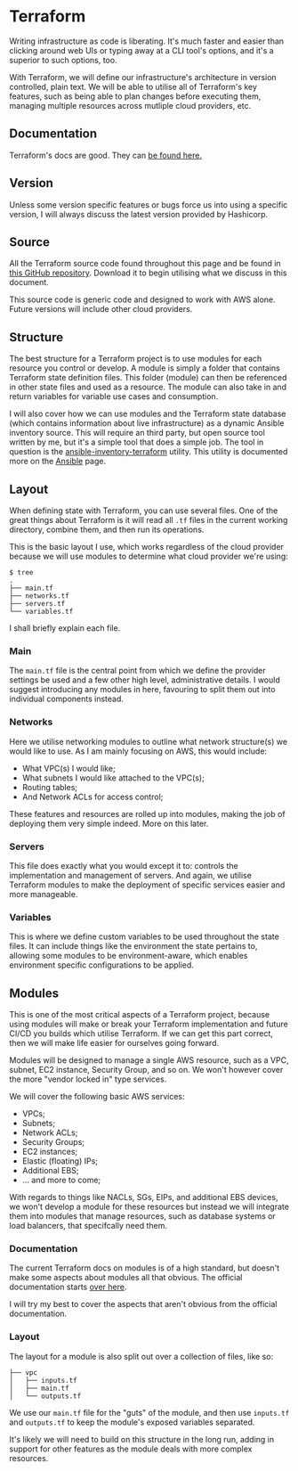 # Terraform
Writing infrastructure as code is liberating. It's much faster and easier than clicking around web UIs or typing away at a CLI tool's options, and it's a superior to such options, too.

With Terraform, we will define our infrastructure's architecture in version controlled, plain text. We will be able to utilise all of Terraform's key features, such as being able to plan changes before executing them, managing multiple resources across mutliple cloud providers, etc.

## Documentation
Terraform's docs are good. They can [be found here.](https://www.terraform.io/docs/index.html)

## Version
Unless some version specific features or bugs force us into using a specific version, I will always discuss the latest version provided by Hashicorp.

## Source
All the Terraform source code found throughout this page and be found in [this GitHub repository](https://github.com/mrcrilly/terraform-modules). Download it to begin utilising what we discuss in this document.

This source code is generic code and designed to work with AWS alone. Future versions will include other cloud providers.

## Structure
The best structure for a Terraform project is to use modules for each resource you control or develop. A module is simply a folder that contains Terraform state definition files. This folder (module) can then be referenced in other state files and used as a resource. The module can also take in and return variables for variable use cases and consumption.

I will also cover how we can use modules and the Terraform state database (which contains information about live infrastructure) as a dynamic Ansible inventory source. This will require an third party, but open source tool written by me, but it's a simple tool that does a simple job. The tool in question is the [ansible-inventory-terraform](https://github.com/mrcrilly/ansible-inventory-terraform) utility. This utility is documented more on the [Ansible](../ansible/terraform_inventory.md) page.

## Layout
When defining state with Terraform, you can use several files. One of the great things about Terraform is it will read all `.tf` files in the current working directory, combine them, and then run its operations.

This is the basic layout I use, which works regardless of the cloud provider because we will use modules to determine what cloud provider we're using:

```
$ tree
.
├── main.tf
├── networks.tf
├── servers.tf
└── variables.tf
```

I shall briefly explain each file.

### Main
The `main.tf` file is the central point from which we define the provider settings be used and a few other high level, administrative details. I would suggest introducing any modules in here, favouring to split them out into individual components instead.

### Networks
Here we utilise networking modules to outline what network structure(s) we would like to use. As I am mainly focusing on AWS, this would include:

- What VPC(s) I would like;
- What subnets I would like attached to the VPC(s);
- Routing tables;
- And Network ACLs for access control;

These features and resources are rolled up into modules, making the job of deploying them very simple indeed. More on this later.

### Servers
This file does exactly what you would except it to: controls the implementation and management of servers. And again, we utilise Terraform modules to make the deployment of specific services easier and more manageable. 

### Variables
This is where we define custom variables to be used throughout the state files. It can include things like the environment the state pertains to, allowing some modules to be environment-aware, which enables environment specific configurations to be applied.

## Modules
This is one of the most critical aspects of a Terraform project, because using modules will make or break your Terraform implementation and future CI/CD you builds which utilise Terraform. If we can get this part correct, then we will make life easier for ourselves going forward.

Modules will be designed to manage a single AWS resource, such as a VPC, subnet, EC2 instance, Security Group, and so on. We won't however cover the more "vendor locked in" type services.

We will cover the following basic AWS services:

- VPCs;
- Subnets;
- Network ACLs;
- Security Groups;
- EC2 instances;
- Elastic (floating) IPs;
- Additional EBS;
- ... and more to come;

With regards to things like NACLs, SGs, EIPs, and additional EBS devices, we won't develop a module for these resources but instead we will integrate them into modules that manage resources, such as database systems or load balancers, that specifcally need them.

### Documentation
The current Terraform docs on modules is of a high standard, but doesn't make some aspects about modules all that obvious. The official documentation starts [over here](https://www.terraform.io/docs/modules/index.html).

I will try my best to cover the aspects that aren't obvious from the official documentation.

### Layout
The layout for a module is also split out over a collection of files, like so:

```
├── vpc
│   ├── inputs.tf
│   ├── main.tf
│   └── outputs.tf
```

We use our `main.tf` file for the "guts" of the module, and then use `inputs.tf` and `outputs.tf` to keep the module's exposed variables separated.

It's likely we will need to build on this structure in the long run, adding in support for other features as the module deals with more complex resources.